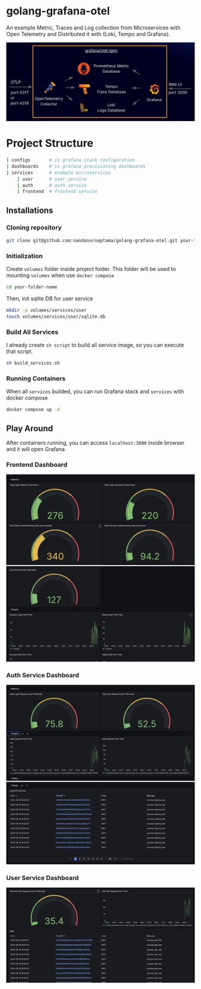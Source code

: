 # golang-grafana-otel

An example Metric, Traces and Log collection from Microservices with Open Telemetry and Distributed it with (Loki, Tempo and Grafana).

![Components included in the Docker image: OpenTelemetry collector, Prometheus, Tempo, Loki, Grafana](img/overview.png)

# Project Structure

```bash
| configs       # is grafana stack configuration
| dashboards    # is grafana provisioning dashboards
| services      # example microservices
    | user      # user service
    | auth      # auth service
    | frontend  # frontend service
```

## Installations

### Cloning repository
```bash
git clone git@github.com:nandanurseptama/golang-grafana-otel.git your-folder-name
```

### Initialization

Create `volumes` folder inside project folder. This folder will be used to mounting `volumes` when use `docker compose`

```bash
cd your-folder-name
```

Then, init sqlite DB for user service
```bash
mkdir -p volumes/services/user
touch volumes/services/user/sqlite.db
```

### Build All Services
I already create `sh script` to build all service image, so you can execute that script.

```bash
sh build_services.sh
```
### Running Containers
When all `services` builded, you can run Grafana stack and `services` with docker compose
```bash
docker compose up -d
```

## Play Around
After containers running, you can access `localhost:3000` inside browser and it will open Grafana

### Frontend Dashboard

![Frontend Dashboard Metrics](img/frontend-1.png)
![Frontend Dashboard Graphs](img/frontend-2.png)

### Auth Service Dashboard
![Auth Dashboard Metrics](img/auth-service-1.png)
![Auth Dashboard Log](img/auth-service-2.png)

### User Service Dashboard
![User Dashboard Metrics](img/user-service.png)